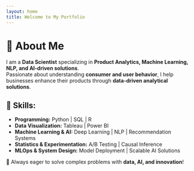 ```yaml
---
layout: home
title: Welcome to My Portfolio
---
```


# 👋 About Me

I am a **Data Scientist** specializing in **Product Analytics, Machine Learning, NLP, and AI-driven solutions**.  
Passionate about understanding **consumer and user behavior**, I help businesses enhance their products through **data-driven analytical solutions**.

## 🔹 Skills:
- **Programming:** Python | SQL | R  
- **Data Visualization:** Tableau | Power BI  
- **Machine Learning & AI:** Deep Learning | NLP | Recommendation Systems  
- **Statistics & Experimentation:** A/B Testing | Causal Inference  
- **MLOps & System Design:** Model Deployment | Scalable AI Solutions  

🚀 Always eager to solve complex problems with **data, AI, and innovation**!
